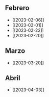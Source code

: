 ## Febrero
- [[2023-02-06]]
- [[2023-02-01]]
- [[2023-02-22]]
- [[2023-02-20]]
## Marzo
- [[2023-03-20]]
## Abril
- [[2023-04-03]]